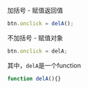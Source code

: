 ﻿加括号 - 赋值返回值
```javascript
btn.onclick = delA(); 
```

不加括号 - 赋值对象
```javascript
btn.onclick = delA; 
```

其中，`delA`是一个function
```javascript
function delA(){}
```


